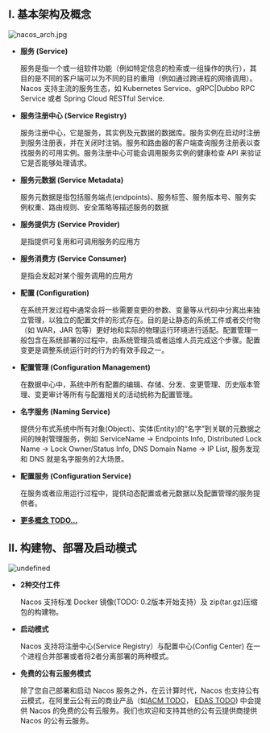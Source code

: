 ## I. 基本架构及概念

![nacos_arch.jpg](https://cdn.yuque.com/lark/0/2018/jpeg/15914/1530514514515-405eb206-4115-4773-9902-d549fe2c38c5.jpeg) 

* **服务 (Service)**

	服务是指一个或一组软件功能（例如特定信息的检索或一组操作的执行），其目的是不同的客户端可以为不同的目的重用（例如通过跨进程的网络调用）。Nacos 支持主流的服务生态，如 Kubernetes Service、gRPC|Dubbo RPC Service 或者 Spring Cloud RESTful Service.

* **服务注册中心 (Service Registry)**

	服务注册中心，它是服务，其实例及元数据的数据库。服务实例在启动时注册到服务注册表，并在关闭时注销。服务和路由器的客户端查询服务注册表以查找服务的可用实例。服务注册中心可能会调用服务实例的健康检查 API 来验证它是否能够处理请求。

* **服务元数据 (Service Metadata)**

	服务元数据是指包括服务端点(endpoints)、服务标签、服务版本号、服务实例权重、路由规则、安全策略等描述服务的数据

* **服务提供方 (Service Provider)**

	是指提供可复用和可调用服务的应用方

* **服务消费方 (Service Consumer)**

	是指会发起对某个服务调用的应用方

* **配置 (Configuration)**

	在系统开发过程中通常会将一些需要变更的参数、变量等从代码中分离出来独立管理，以独立的配置文件的形式存在。目的是让静态的系统工件或者交付物（如 WAR，JAR 包等）更好地和实际的物理运行环境进行适配。配置管理一般包含在系统部署的过程中，由系统管理员或者运维人员完成这个步骤。配置变更是调整系统运行时的行为的有效手段之一。

* **配置管理 (Configuration Management)**

	在数据中心中，系统中所有配置的编辑、存储、分发、变更管理、历史版本管理、变更审计等所有与配置相关的活动统称为配置管理。

* **名字服务 (Naming Service)**

	提供分布式系统中所有对象(Object)、实体(Entity)的“名字”到关联的元数据之间的映射管理服务，例如 ServiceName -> Endpoints Info, Distributed Lock Name -> Lock Owner/Status Info, DNS Domain Name -> IP List, 服务发现和 DNS 就是名字服务的2大场景。

* **配置服务 (Configuration Service)**

	在服务或者应用运行过程中，提供动态配置或者元数据以及配置管理的服务提供者。

* **[更多概念 TODO...]()**



## II. 构建物、部署及启动模式

![undefined](https://cdn.yuque.com/lark/0/2018/png/15914/1531730742844-e8325932-258b-49b2-9473-8d1199efe20d.png) 

* **2种交付工件**
	
	Nacos 支持标准 Docker 镜像(TODO: 0.2版本开始支持）及 zip(tar.gz)压缩包的构建物。
		
* **启动模式**
	
	Nacos 支持将注册中心(Service Registry）与配置中心(Config Center) 在一个进程合并部署或者将2者分离部署的两种模式。
	
* **免费的公有云服务模式**

	除了您自己部署和启动 Nacos 服务之外，在云计算时代，Nacos 也支持公有云模式，在阿里云公有云的商业产品（如[ACM TODO](xx)， [EDAS TODO](xx)) 中会提供 Nacos 的免费的公有云服务。我们也欢迎和支持其他的公有云提供商提供 Nacos 的公有云服务。
	
	